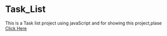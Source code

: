 # Task_List
This is a Task list project using javaScript and for showing this project,plase [Click Here](https://suhel311.github.io/Task_List_Using_JavaScript/)
